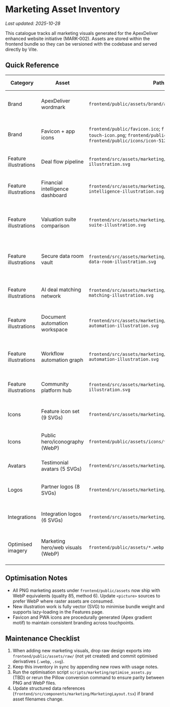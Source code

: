# Marketing Asset Inventory

_Last updated: 2025-10-28_

This catalogue tracks all marketing visuals generated for the ApexDeliver enhanced website initiative (MARK-002). Assets are stored within the frontend bundle so they can be versioned with the codebase and served directly by Vite.

## Quick Reference

| Category | Asset | Path | Primary Usage |
| --- | --- | --- | --- |
| Brand | ApexDeliver wordmark | <code>frontend/public/assets/brand/apexdeliver-wordmark.svg</code> | Structured data logo, footer branding |
| Brand | Favicon + app icons | <code>frontend/public/favicon.ico</code>; <code>frontend/public/apple-touch-icon.png</code>; <code>frontend/public/icons/icon-192.png</code>; <code>frontend/public/icons/icon-512.png</code> | Browser tabs, PWA manifest, mobile shortcuts |
| Feature illustrations | Deal flow pipeline | <code>frontend/src/assets/marketing/illustrations/deal-flow-illustration.svg</code> | Features page – Deal flow section |
| Feature illustrations | Financial intelligence dashboard | <code>frontend/src/assets/marketing/illustrations/financial-intelligence-illustration.svg</code> | Features page – Financial intelligence section |
| Feature illustrations | Valuation suite comparison | <code>frontend/src/assets/marketing/illustrations/valuation-suite-illustration.svg</code> | Features page – Valuation suite section |
| Feature illustrations | Secure data room vault | <code>frontend/src/assets/marketing/illustrations/secure-data-room-illustration.svg</code> | Features page – Secure document room section |
| Feature illustrations | AI deal matching network | <code>frontend/src/assets/marketing/illustrations/ai-deal-matching-illustration.svg</code> | Features page – AI matching section |
| Feature illustrations | Document automation workspace | <code>frontend/src/assets/marketing/illustrations/document-automation-illustration.svg</code> | Features page – Automated documents section |
| Feature illustrations | Workflow automation graph | <code>frontend/src/assets/marketing/illustrations/workflow-automation-illustration.svg</code> | Features page – Workflow automation section |
| Feature illustrations | Community platform hub | <code>frontend/src/assets/marketing/illustrations/community-illustration.svg</code> | Features page – Community section |
| Icons | Feature icon set (9 SVGs) | <code>frontend/src/assets/marketing/icons/</code> | Enhanced landing page feature grid |
| Icons | Public hero/iconography (WebP) | <code>frontend/public/assets/icons/*.webp</code> | General marketing use, hero callouts |
| Avatars | Testimonial avatars (5 SVGs) | <code>frontend/src/assets/marketing/avatars/</code> | Enhanced testimonials carousel |
| Logos | Partner logos (8 SVGs) | <code>frontend/src/assets/marketing/logos/</code> | Testimonials & trust badges integrations |
| Integrations | Integration logos (6 SVGs) | <code>frontend/src/assets/marketing/logos/integration-*.svg</code> | Trust badges integration rail |
| Optimised imagery | Marketing hero/web visuals (WebP) | <code>frontend/public/assets/*.webp</code> | Hero, feature callouts (WebP, 85 quality) |

## Optimisation Notes

- All PNG marketing assets under <code>frontend/public/assets</code> now ship with WebP equivalents (quality 85, method 6). Update <code>&lt;picture&gt;</code> sources to prefer WebP where raster assets are consumed.
- New illustration work is fully vector (SVG) to minimise bundle weight and supports lazy-loading in the Features page.
- Favicon and PWA icons are procedurally generated (Apex gradient motif) to maintain consistent branding across touchpoints.

## Maintenance Checklist

1. When adding new marketing visuals, drop raw design exports into <code>frontend/public/assets/raw/</code> (not yet created) and commit optimised derivatives (<code>.webp</code>, <code>.svg</code>).
2. Keep this inventory in sync by appending new rows with usage notes.
3. Run the optimisation script <code>scripts/marketing/optimise_assets.py</code> (TBD) or rerun the Pillow conversion command to ensure parity between PNG and WebP files.
4. Update structured data references (<code>frontend/src/components/marketing/MarketingLayout.tsx</code>) if brand asset filenames change.
